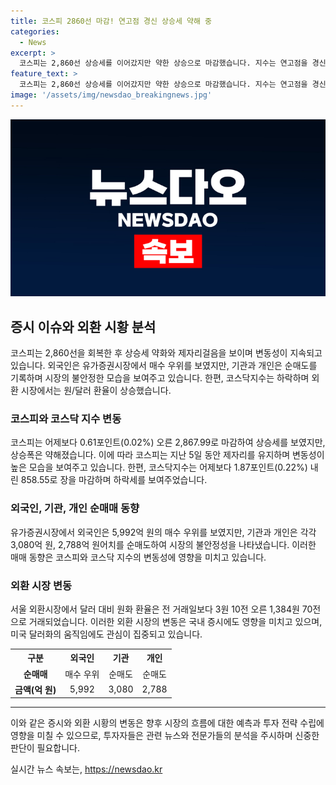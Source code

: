 ```yaml
---
title: 코스피 2860선 마감! 연고점 경신 상승세 약해 중
categories:
  - News
excerpt: >
  코스피는 2,860선 상승세를 이어갔지만 약한 상승으로 마감했습니다. 지수는 연고점을 경신했으며 외국인은 매수 우위를 보였고, 기관과 개인은 순매도했습니다. 코스닥지수는 소폭 하락했고, 달러 대비 원화 환율은 상승했습니다. (150자)
feature_text: >
  코스피는 2,860선 상승세를 이어갔지만 약한 상승으로 마감했습니다. 지수는 연고점을 경신했으며 외국인은 매수 우위를 보였고, 기관과 개인은 순매도했습니다. 코스닥지수는 소폭 하락했고, 달러 대비 원화 환율은 상승했습니다. (150자)
image: '/assets/img/newsdao_breakingnews.jpg'
---
```


<p><img src="/assets/img/newsdao_breakingnews.jpg" alt="flaretime 속보" /></p>

<h2 data-ke-size="size26">증시 이슈와 외환 시황 분석</h2>

<p data-ke-size="size16">코스피는 2,860선을 회복한 후 상승세 약화와 제자리걸음을 보이며 변동성이 지속되고 있습니다. 외국인은 유가증권시장에서 매수 우위를 보였지만, 기관과 개인은 순매도를 기록하며 시장의 불안정한 모습을 보여주고 있습니다. 한편, 코스닥지수는 하락하며 외환 시장에서는 원/달러 환율이 상승했습니다.</p>

<h3>코스피와 코스닥 지수 변동</h3>

<p data-ke-size="size16">코스피는 어제보다 0.61포인트(0.02%) 오른 2,867.99로 마감하여 상승세를 보였지만, 상승폭은 약해졌습니다. 이에 따라 코스피는 지난 5일 동안 제자리를 유지하며 변동성이 높은 모습을 보여주고 있습니다. 한편, 코스닥지수는 어제보다 1.87포인트(0.22%) 내린 858.55로 장을 마감하며 하락세를 보여주었습니다.</p>

<h3>외국인, 기관, 개인 순매매 동향</h3>

<p data-ke-size="size16">유가증권시장에서 외국인은 5,992억 원의 매수 우위를 보였지만, 기관과 개인은 각각 3,080억 원, 2,788억 원어치를 순매도하여 시장의 불안정성을 나타냈습니다. 이러한 매매 동향은 코스피와 코스닥 지수의 변동성에 영향을 미치고 있습니다.</p>

<h3>외환 시장 변동</h3>

<p data-ke-size="size16">서울 외환시장에서 달러 대비 원화 환율은 전 거래일보다 3원 10전 오른 1,384원 70전으로 거래되었습니다. 이러한 외환 시장의 변동은 국내 증시에도 영향을 미치고 있으며, 미국 달러화의 움직임에도 관심이 집중되고 있습니다.</p>

<table>
  <tr>
    <th>구분</th>
    <th>외국인</th>
    <th>기관</th>
    <th>개인</th>
  </tr>
  <tr>
    <td style="text-align: center; height: 17px;"><b>순매매</b></td>
    <td style="text-align: center; height: 17px;">매수 우위</td>
    <td style="text-align: center; height: 17px;">순매도</td>
    <td style="text-align: center; height: 17px;">순매도</td>
  </tr>
  <tr>
    <td style="text-align: center; height: 17px;"><b>금액(억 원)</b></td>
    <td style="text-align: center; height: 17px;">5,992</td>
    <td style="text-align: center; height: 17px;">3,080</td>
    <td style="text-align: center; height: 17px;">2,788</td>
  </tr>
</table>

<hr>

<p data-ke-size="size16">이와 같은 증시와 외환 시황의 변동은 향후 시장의 흐름에 대한 예측과 투자 전략 수립에 영향을 미칠 수 있으므로, 투자자들은 관련 뉴스와 전문가들의 분석을 주시하며 신중한 판단이 필요합니다.</p>
실시간 뉴스 속보는, <a href="https://newsdao.kr" rel="dofollow">https://newsdao.kr</a>


